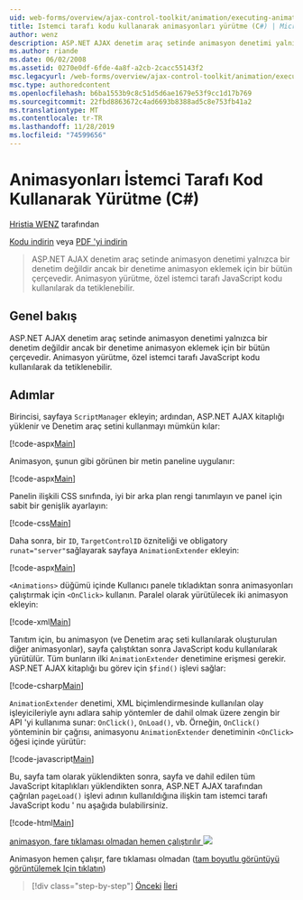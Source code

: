 ```yaml
---
uid: web-forms/overview/ajax-control-toolkit/animation/executing-animations-using-client-side-code-cs
title: Istemci tarafı kodu kullanarak animasyonları yürütme (C#) | Microsoft Docs
author: wenz
description: ASP.NET AJAX denetim araç setinde animasyon denetimi yalnızca bir denetim değildir ancak bir denetime animasyon eklemek için bir bütün çerçevedir. Animasyon yürütme...
ms.author: riande
ms.date: 06/02/2008
ms.assetid: 0270e0df-6fde-4a8f-a2cb-2cacc55143f2
msc.legacyurl: /web-forms/overview/ajax-control-toolkit/animation/executing-animations-using-client-side-code-cs
msc.type: authoredcontent
ms.openlocfilehash: b6ba1553b9c8c51d5d6ae1679e53f9cc1d17b769
ms.sourcegitcommit: 22fbd8863672c4ad6693b8388ad5c8e753fb41a2
ms.translationtype: MT
ms.contentlocale: tr-TR
ms.lasthandoff: 11/28/2019
ms.locfileid: "74599656"
---
```

# <a name="executing-animations-using-client-side-code-c"></a>Animasyonları İstemci Tarafı Kod Kullanarak Yürütme (C#)

[Hristia WENZ](https://github.com/wenz) tarafından

[Kodu indirin](https://download.microsoft.com/download/f/9/a/f9a26acd-8df4-4484-8a18-199e4598f411/Animation10.cs.zip) veya [PDF 'yi indirin](https://download.microsoft.com/download/6/7/1/6718d452-ff89-4d3f-a90e-c74ec2d636a3/animation10CS.pdf)

> ASP.NET AJAX denetim araç setinde animasyon denetimi yalnızca bir denetim değildir ancak bir denetime animasyon eklemek için bir bütün çerçevedir. Animasyon yürütme, özel istemci tarafı JavaScript kodu kullanılarak da tetiklenebilir.

## <a name="overview"></a>Genel bakış

ASP.NET AJAX denetim araç setinde animasyon denetimi yalnızca bir denetim değildir ancak bir denetime animasyon eklemek için bir bütün çerçevedir. Animasyon yürütme, özel istemci tarafı JavaScript kodu kullanılarak da tetiklenebilir.

## <a name="steps"></a>Adımlar

Birincisi, sayfaya `ScriptManager` ekleyin; ardından, ASP.NET AJAX kitaplığı yüklenir ve Denetim araç setini kullanmayı mümkün kılar:

[!code-aspx[Main](executing-animations-using-client-side-code-cs/samples/sample1.aspx)]

Animasyon, şunun gibi görünen bir metin paneline uygulanır:

[!code-aspx[Main](executing-animations-using-client-side-code-cs/samples/sample2.aspx)]

Panelin ilişkili CSS sınıfında, iyi bir arka plan rengi tanımlayın ve panel için sabit bir genişlik ayarlayın:

[!code-css[Main](executing-animations-using-client-side-code-cs/samples/sample3.css)]

Daha sonra, bir `ID`, `TargetControlID` özniteliği ve obligatory `runat="server"`sağlayarak sayfaya `AnimationExtender` ekleyin:

[!code-aspx[Main](executing-animations-using-client-side-code-cs/samples/sample4.aspx)]

`<Animations>` düğümü içinde Kullanıcı panele tıkladıktan sonra animasyonları çalıştırmak için `<OnClick>` kullanın. Paralel olarak yürütülecek iki animasyon ekleyin:

[!code-xml[Main](executing-animations-using-client-side-code-cs/samples/sample5.xml)]

Tanıtım için, bu animasyon (ve Denetim araç seti kullanılarak oluşturulan diğer animasyonlar), sayfa çalıştıktan sonra JavaScript kodu kullanılarak yürütülür. Tüm bunların ilki `AnimationExtender` denetimine erişmesi gerekir. ASP.NET AJAX kitaplığı bu görev için `$find()` işlevi sağlar:

[!code-csharp[Main](executing-animations-using-client-side-code-cs/samples/sample6.cs)]

`AnimationExtender` denetimi, XML biçimlendirmesinde kullanılan olay işleyicileriyle aynı adlara sahip yöntemler de dahil olmak üzere zengin bir API 'yi kullanıma sunar: `OnClick()`, `OnLoad()`, vb. Örneğin, `OnClick()` yönteminin bir çağrısı, animasyonu `AnimationExtender` denetiminin `<OnClick>` öğesi içinde yürütür:

[!code-javascript[Main](executing-animations-using-client-side-code-cs/samples/sample7.js)]

Bu, sayfa tam olarak yüklendikten sonra, sayfa ve dahil edilen tüm JavaScript kitaplıkları yüklendikten sonra, ASP.NET AJAX tarafından çağrılan `pageLoad()` işlevi adının kullanıldığına ilişkin tam istemci tarafı JavaScript kodu ' nu aşağıda bulabilirsiniz.

[!code-html[Main](executing-animations-using-client-side-code-cs/samples/sample8.html)]

[animasyon, fare tıklaması olmadan hemen çalıştırılır ![](executing-animations-using-client-side-code-cs/_static/image2.png)](executing-animations-using-client-side-code-cs/_static/image1.png)

Animasyon hemen çalışır, fare tıklaması olmadan ([tam boyutlu görüntüyü görüntülemek Için tıklatın](executing-animations-using-client-side-code-cs/_static/image3.png))

> [!div class="step-by-step"]
> [Önceki](modifying-animations-from-the-server-side-cs.md)
> [İleri](changing-an-animation-using-client-side-code-cs.md)
